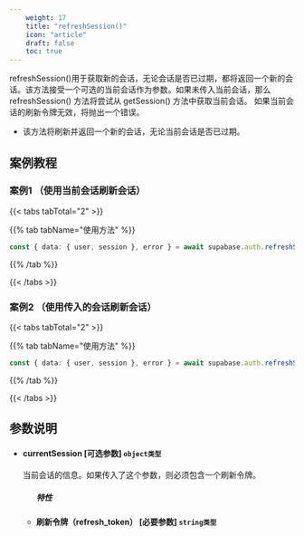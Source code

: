 ```yaml
---
    weight: 17
    title: "refreshSession()"
    icon: "article"
    draft: false
    toc: true
---
```



refreshSession()用于获取新的会话，无论会话是否已过期，都将返回一个新的会话。该方法接受一个可选的当前会话作为参数。如果未传入当前会话，那么 refreshSession() 方法将尝试从 getSession() 方法中获取当前会话。
如果当前会话的刷新令牌无效，将抛出一个错误。

* 该方法将刷新并返回一个新的会话，无论当前会话是否已过期。



## 案例教程
### 案例1 （使用当前会话刷新会话）

{{< tabs tabTotal="2" >}}



{{% tab tabName="使用方法" %}}



  ```ts
const { data: { user, session }, error } = await supabase.auth.refreshSession()
  ```



{{% /tab %}}

{{< /tabs >}}


### 案例2 （使用传入的会话刷新会话）

{{< tabs tabTotal="2" >}}



{{% tab tabName="使用方法" %}}



  ```ts
const { data: { user, session }, error } = await supabase.auth.refreshSession({ refresh_token })
  ```



{{% /tab %}}

{{< /tabs >}}





## 参数说明


<ul className="method-list-group">
  
<li className="method-list-item">
  <h4 className="method-list-item-label">
    <span className="method-list-item-label-name">
      currentSession
    </span>
    <span className="method-list-item-label-badge false">
      [可选参数]
    </span>
    <span className="method-list-item-validation">
      <code>object类型</code>
    </span>
  </h4>
  <div class="method-list-item-description">

当前会话的信息。如果传入了这个参数，则必须包含一个刷新令牌。

  </div>
  
<ul className="method-list-group">
  <h5 class="method-list-title method-list-title-isChild expanded">特性</h5>

<li className="method-list-item">
  <h4 className="method-list-item-label">
    <span className="method-list-item-label-name">
      刷新令牌（refresh_token）
    </span>
    <span className="method-list-item-label-badge required">
      [必要参数]
    </span>
    <span className="method-list-item-validation">
      <code>string类型</code>
    </span>
  </h4>
  
</li>

</ul>

</li>

</ul>
